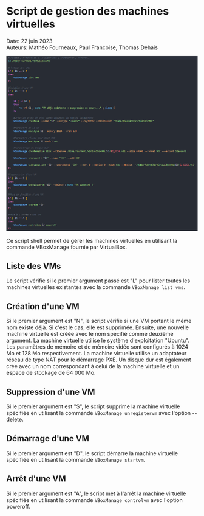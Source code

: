 # Script de gestion des machines virtuelles

Date: 22 juin 2023  
Auteurs: Mathéo Fourneaux, Paul Francoise, Thomas Dehais

![Image du scripts](capture.png)

Ce script shell permet de gérer les machines virtuelles en utilisant la commande VBoxManage fournie par VirtualBox.

## Liste des VMs

Le script vérifie si le premier argument passé est "L" pour lister toutes les machines virtuelles existantes avec la commande `VBoxManage list vms`.

## Création d'une VM

Si le premier argument est "N", le script vérifie si une VM portant le même nom existe déjà. Si c'est le cas, elle est supprimée. Ensuite, une nouvelle machine virtuelle est créée avec le nom spécifié comme deuxième argument. La machine virtuelle utilise le système d'exploitation "Ubuntu". Les paramètres de mémoire et de mémoire vidéo sont configurés à 1024 Mo et 128 Mo respectivement. La machine virtuelle utilise un adaptateur réseau de type NAT pour le démarrage PXE. Un disque dur est également créé avec un nom correspondant à celui de la machine virtuelle et un espace de stockage de 64 000 Mo.

## Suppression d'une VM

Si le premier argument est "S", le script supprime la machine virtuelle spécifiée en utilisant la commande `VBoxManage unregistervm` avec l'option --delete.

## Démarrage d'une VM

Si le premier argument est "D", le script démarre la machine virtuelle spécifiée en utilisant la commande `VBoxManage startvm`.

## Arrêt d'une VM

Si le premier argument est "A", le script met à l'arrêt la machine virtuelle spécifiée en utilisant la commande `VBoxManage controlvm` avec l'option poweroff.
